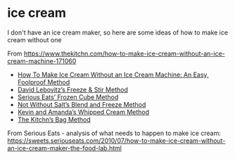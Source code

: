 # ice cream

I don't have an ice cream maker, so here are some ideas of how to make ice cream without one

From https://www.thekitchn.com/how-to-make-ice-cream-without-an-ice-cream-machine-171060

* [How To Make Ice Cream Without an Ice Cream Machine: An Easy, Foolproof Method](https://www.thekitchn.com/how-to-make-ice-cream-without-124210)
* [David Lebovitz’s Freeze & Stir Method](http://www.davidlebovitz.com/2007/07/making-ice-crea-1/)
* [Serious Eats’ Frozen Cube Method](http://www.seriouseats.com/recipes/2010/07/vanilla-ice-cream-without-the-machine-recipe.html)
* [Not Without Salt’s Blend and Freeze Method](http://notwithoutsalt.com/2009/05/18/ice-cream-and-sorbet-without-a-machine/)
* [Kevin and Amanda’s Whipped Cream Method](http://www.kevinandamanda.com/recipes/dessert/easy-homemade-ice-cream-without-a-machine.html)
* [The Kitchn’s Bag Method](https://www.thekitchn.com/how-to-make-ice-26055)


From Serious Eats - analysis of what needs to happen to make ice cream: https://sweets.seriouseats.com/2010/07/how-to-make-ice-cream-without-an-ice-cream-maker-the-food-lab.html
